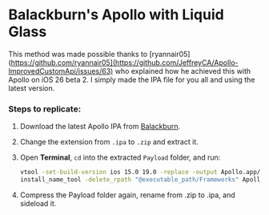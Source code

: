 # Balackburn's Apollo with Liquid Glass

This method was made possible thanks to [ryannair05](https://github.com/ryannair05](https://github.com/JeffreyCA/Apollo-ImprovedCustomApi/issues/63) who explained how he achieved this with Apollo on iOS 26 beta 2. I simply made the IPA file for you all and using the latest version.

### Steps to replicate:
1. Download the latest Apollo IPA from [Balackburn](https://github.com/Balackburn/Apollo/releases).  
2. Change the extension from `.ipa` to `.zip` and extract it.  
3. Open **Terminal**, `cd` into the extracted `Payload` folder, and run:  

   ```bash
   vtool -set-build-version ios 15.0 19.0 -replace -output Apollo.app/Apollo Apollo.app/Apollo
   install_name_tool -delete_rpath "@executable_path/Frameworks" Apollo.app/Apollo

4. Compress the Payload folder again, rename from .zip to .ipa, and sideload it.
